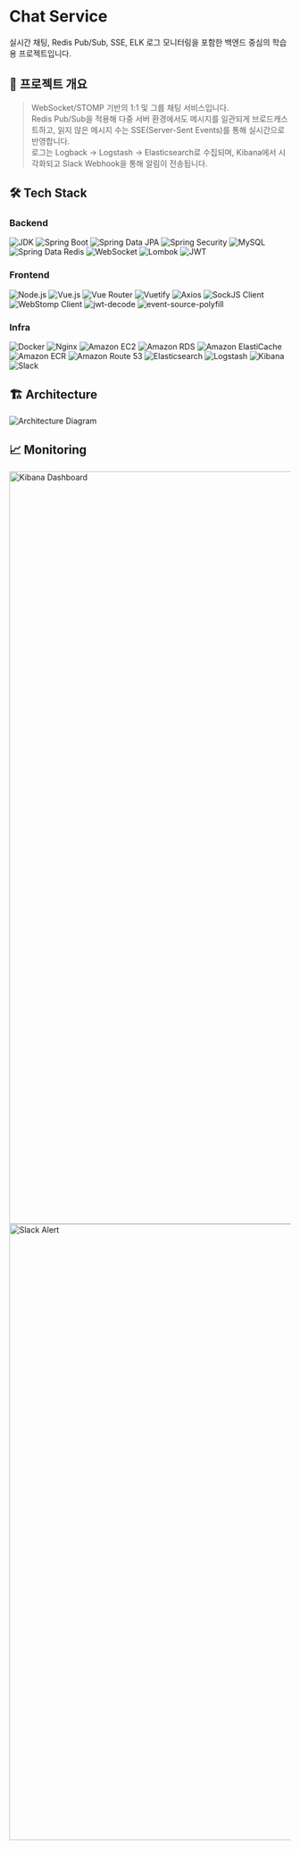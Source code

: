 # Chat Service

실시간 채팅, Redis Pub/Sub, SSE, ELK 로그 모니터링을 포함한 백엔드 중심의 학습용 프로젝트입니다.


## 📌 프로젝트 개요

> WebSocket/STOMP 기반의 1:1 및 그룹 채팅 서비스입니다.  
Redis Pub/Sub을 적용해 다중 서버 환경에서도 메시지를 일관되게 브로드캐스트하고, 읽지 않은 메시지 수는 SSE(Server-Sent Events)를 통해 실시간으로 반영합니다.  
로그는 Logback → Logstash → Elasticsearch로 수집되며, Kibana에서 시각화되고 Slack Webhook을 통해 알림이 전송됩니다.


## 🛠️ Tech Stack

### Backend  
![JDK](https://img.shields.io/badge/JDK-21-007396?style=flat&logo=java&logoColor=white)
![Spring Boot](https://img.shields.io/badge/Spring%20Boot-3.4.5-6DB33F?style=flat&logo=springboot&logoColor=white)
![Spring Data JPA](https://img.shields.io/badge/Spring%20Data%20JPA-%20-6DB33F?style=flat&logo=spring&logoColor=white)
![Spring Security](https://img.shields.io/badge/Spring%20Security-%20-6DB33F?style=flat&logo=springsecurity&logoColor=white)
![MySQL](https://img.shields.io/badge/MySQL-%20-4479A1?style=flat&logo=mysql&logoColor=white)
![Spring Data Redis](https://img.shields.io/badge/Spring%20Data%20Redis-%20-DC382D?style=flat&logo=redis&logoColor=white)
![WebSocket](https://img.shields.io/badge/WebSocket-%20-333333?style=flat)
![Lombok](https://img.shields.io/badge/Lombok-%20-CA0C00?style=flat&logo=lombok&logoColor=white)
![JWT](https://img.shields.io/badge/JWT-%20-000000?style=flat&logo=jsonwebtokens&logoColor=white)

### Frontend  
![Node.js](https://img.shields.io/badge/Node.js-20.14.0-339933?style=flat&logo=node.js&logoColor=white)
![Vue.js](https://img.shields.io/badge/Vue.js-3-4FC08D?style=flat&logo=vue.js&logoColor=white)
![Vue Router](https://img.shields.io/badge/Vue%20Router-%20-4FC08D?style=flat&logo=vue.js&logoColor=white)
![Vuetify](https://img.shields.io/badge/Vuetify-3-1867C0?style=flat&logo=vuetify&logoColor=white)
![Axios](https://img.shields.io/badge/Axios-%20-5A29E4?style=flat)
![SockJS Client](https://img.shields.io/badge/SockJS%20Client-%20-CC0000?style=flat)
![WebStomp Client](https://img.shields.io/badge/WebStomp%20Client-%20-6A1B9A?style=flat)
![jwt-decode](https://img.shields.io/badge/jwt--decode-%20-000000?style=flat)
![event-source-polyfill](https://img.shields.io/badge/event--source--polyfill-%20-FFC107?style=flat)

### Infra  
![Docker](https://img.shields.io/badge/Docker-%20-2496ED?style=flat&logo=docker&logoColor=white)
![Nginx](https://img.shields.io/badge/Nginx-%20-009639?style=flat&logo=nginx&logoColor=white)
![Amazon EC2](https://img.shields.io/badge/AWS%20EC2-%20-FF9900?style=flat)
![Amazon RDS](https://img.shields.io/badge/AWS%20RDS-%20-527FFF?style=flat&logo=amazonrds&logoColor=white)
![Amazon ElastiCache](https://img.shields.io/badge/ElastiCache-%20-2D72D9?style=flat)
![Amazon ECR](https://img.shields.io/badge/ECR-%20-FF9900?style=flat)
![Amazon Route 53](https://img.shields.io/badge/Route%2053-%20-8C4FFF?style=flat)
![Elasticsearch](https://img.shields.io/badge/Elasticsearch-8.x-005571?style=flat&logo=elasticsearch&logoColor=white)
![Logstash](https://img.shields.io/badge/Logstash-8.x-000000?style=flat&logo=logstash&logoColor=white)
![Kibana](https://img.shields.io/badge/Kibana-8.x-E8478B?style=flat&logo=kibana&logoColor=white)
![Slack](https://img.shields.io/badge/Slack-Webhook-4A154B?style=flat&logo=slack&logoColor=white)


## 🏗️ Architecture

![Architecture Diagram](https://github.com/user-attachments/assets/8b47486c-d003-4a8a-9e2c-59b83d92162b)


## 📈 Monitoring

<img width="1348" alt="Kibana Dashboard" src="https://github.com/user-attachments/assets/c1d1f55e-6522-4cc8-b6df-f57ccbd1bb81" />  
<img width="1104" alt="Slack Alert" src="https://github.com/user-attachments/assets/06eb79c9-7506-4f40-8267-4f5673f02012" />
